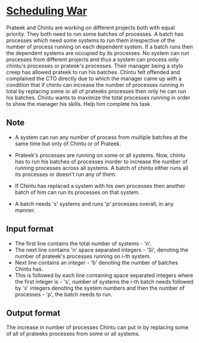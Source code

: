 # [Scheduling War][link]

Prateek and Chintu are working on different projects both with equal priority. They both need to run some batches of processes. A batch has processes which need some systems to run them irrespective of the number of process running on each dependent system. If a batch runs then the dependent systems are occupied by its processes. No system can run processes from different projects and thus a system can process only chintu's processes or prateek's processes. Their manager being a stylo creep has allowed prateek to run his batches. Chintu felt offended and complained the CTO directly due to which the manager came up with a condition that if chintu can increase the number of processes running in total by replacing some or all of prateeks processes then only he can run his batches. Chintu wants to maximize the total processes running in order to show the manager his skills. Help him complete his task.

## Note

- A system can run any number of process from multiple batches at the same time but only of Chintu or of Prateek.

- Prateek's processes are running on some or all systems. Now, chintu has to run his batches of processes inorder to increase the number of running processes across all systems. A batch of chintu either runs all its processes or doesn't run any of them.

- If Chintu has replaced a system with his own processes then another batch of him can run its processes on that system.

- A batch needs 's' systems and runs 'p' processes overall, in any manner.

## Input format

- The first line contains the total number of systems - 'n'.
- The next line contains 'n' space separated integers - 'Si', denoting the number of prateek's processes running on i-th system.
- Next line contains an integer - 'b' denoting the number of batches Chintu has.
- This is followed by each line containing space separated integers where the first integer is - 's', number of systems the i-th batch needs followed by 's' integers denoting the system numbers and then the number of processes - 'p', the batch needs to run.

## Output format

The increase in number of processes Chintu can put in by replacing some of all of prateeks processes from some or all systems.

[link]: https://www.hackerearth.com/practice/algorithms/graphs/maximum-flow/practice-problems/algorithm/scheduling-war/
